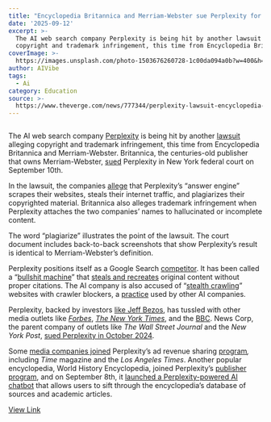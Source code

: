 ```yaml
---
title: "Encyclopedia Britannica and Merriam-Webster sue Perplexity for copying their definitions\_"
date: '2025-09-12'
excerpt: >-
  The AI web search company Perplexity is being hit by another lawsuit alleging
  copyright and trademark infringement, this time from Encyclopedia Britan...
coverImage: >-
  https://images.unsplash.com/photo-1503676260728-1c00da094a0b?w=400&h=200&fit=crop&auto=format
author: AIVibe
tags:
  - Ai
category: Education
source: >-
  https://www.theverge.com/news/777344/perplexity-lawsuit-encyclopedia-britannica-merriam-webster
---
```


											

						
<figure>

<img alt="" data-caption="" data-portal-copyright="Photo: Cath Virginia / The Verge" data-has-syndication-rights="1" src="https://platform.theverge.com/wp-content/uploads/sites/2/2025/03/STK271_PERPLEXITY_B.jpg?quality=90&#038;strip=all&#038;crop=0,0,100,100" />
	<figcaption>
		</figcaption>
</figure>
<p class="has-text-align-none">The AI web search company <a href="https://www.theverge.com/24187792/perplexity-ai-news-updates">Perplexity</a> is being hit by another <a href="https://fingfx.thomsonreuters.com/gfx/legaldocs/lbvgzdndwpq/PERPLEXITY%20AI%20COPYRIGHT%20LAWSUIT%20complaint.pdf">lawsuit</a> alleging copyright and trademark infringement, this time from Encyclopedia Britannica and Merriam-Webster. Britannica, the centuries-old publisher that owns Merriam-Webster, <a href="https://fingfx.thomsonreuters.com/gfx/legaldocs/lbvgzdndwpq/PERPLEXITY%20AI%20COPYRIGHT%20LAWSUIT%20complaint.pdf">sued</a> Perplexity in New York federal court on September 10th.</p>

<p class="has-text-align-none">In the lawsuit, the companies <a href="https://www.reuters.com/legal/litigation/encyclopedia-britannica-sues-perplexity-over-ai-answer-engine-2025-09-11/">allege</a> that Perplexity’s “answer engine” scrapes their websites, steals their internet traffic, and plagiarizes their copyrighted material. Britannica also alleges trademark infringement when Perplexity attaches the two companies’ names to hallucinated or incomplete content. </p>

<p class="has-text-align-none">The word “plagiarize” illustrates the point of the lawsuit. The court document includes back-to-back screenshots that show Perplexity’s result is identical to Merriam-Webster’s definition. </p>

<p class="has-text-align-none">Perplexity positions itself as a Google Search <a href="https://www.theverge.com/2024/3/15/24102122/perplexity-ready-to-take-on-google-ai-search">competitor</a>. It has been called a “<a href="https://www.wired.com/story/perplexity-plagiarized-our-story-about-how-perplexity-is-a-bullshit-machine/">bullshit machine</a>” that <a href="https://www.theverge.com/2024/6/27/24187405/perplexity-ai-twitter-lie-plagiarism">steals and recreates</a> original content without proper citations. The AI company is also accused of “<a href="https://www.theverge.com/news/718319/perplexity-stealth-crawling-cloudflare-ai-bots-report">stealth crawling</a>” websites with crawler blockers, a <a href="https://www.reuters.com/technology/artificial-intelligence/multiple-ai-companies-bypassing-web-standard-scrape-publisher-sites-licensing-2024-06-21/">practice</a> used by other AI companies.  </p>

<p class="has-text-align-none">Perplexity, backed by investors <a href="https://www.theverge.com/2024/1/4/24024980/google-challenger-perplexity-attracts-millions-in-funding">like Jeff Bezos</a>, has tussled with other media outlets like <a href="https://www.forbes.com/sites/sarahemerson/2024/06/07/buzzy-ai-search-engine-perplexity-is-directly-ripping-off-content-from-news-outlets/"><em>Forbes</em></a>, <a href="https://www.reuters.com/technology/artificial-intelligence/nyt-sends-ai-startup-perplexity-cease-desist-notice-over-content-use-wsj-reports-2024-10-15/"><em>The New York Times</em></a>, and the <a href="https://www.ft.com/content/b743d401-dc5d-44b8-9987-825a4ffcf4ca">BBC</a>. News Corp, the parent company of outlets like <em>The Wall Street Journal</em> and the <em>New York Post</em>, <a href="https://www.theverge.com/2024/10/21/24275924/news-corp-wall-street-journal-perplexity-lawsuit-copyright-infringement">sued Perplexity in October 2024</a>.</p>

<p class="has-text-align-none">Some <a href="https://www.theverge.com/2024/7/30/24208979/perplexity-publishers-program-ad-revenue-sharing-ai-time-fortune-der-spiegel">media companies joined</a> Perplexity’s ad revenue sharing <a href="https://www.perplexity.ai/hub/blog/perplexity-expands-publisher-program-with-15-new-media-partners">program</a><em>,</em> including <em>Time</em> magazine and the<em> Los Angeles Times</em>. Another popular encyclopedia, World History Encyclopedia, joined Perplexity’s <a href="https://www.worldhistory.org/static/ai-policy/">publisher program</a>, and on September 8th, it <a href="https://edtechchronicle.com/newly-launched-history-ai-chat-gives-guided-help-to-students-searching-world-history-encyclopedia/">launched a Perplexity-powered AI chatbot</a> that allows users to sift through the encyclopedia’s database of sources and academic articles. </p>
<div class="documentcloud-embed"><a href="https://embed.documentcloud.org/documents/26090527-encyclopedia-britannica-inc-v-perplexity-ai-inc-lawsuit/?embed=1" target="_blank" rel="noopener noreferrer">View Link</a></div>
						
									
